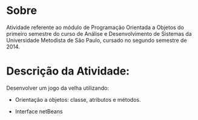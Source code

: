 # Sobre

Atividade referente ao módulo de Programação Orientada a Objetos do primeiro semestre do curso de Análise e Desenvolvimento de Sistemas da Universidade Metodista de São Paulo, cursado no segundo semestre de 2014.

# Descrição da Atividade:

Desenvolver um jogo da velha utilizando:

- Orientação a objetos: classe, atributos e métodos.

- Interface netBeans
